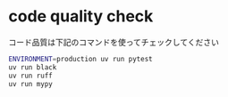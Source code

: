 # code quality check

コード品質は下記のコマンドを使ってチェックしてください

```bash
ENVIRONMENT=production uv run pytest
uv run black
uv run ruff
uv run mypy
```
